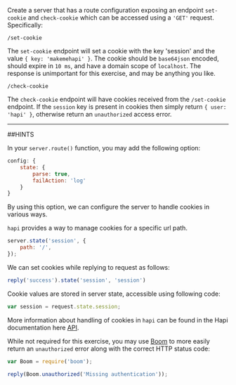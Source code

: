 Create a server that has a route configuration exposing an endpoint ``set-
cookie`` and ``check-cookie`` which can be accessed using a `'GET'` request.
Specifically:

```
/set-cookie
```

The `set-cookie` endpoint will set a cookie with the key 'session' and the value
`{ key: 'makemehapi' }`. The cookie should be `base64json` encoded, should
expire in `10 ms`, and have a domain scope of `localhost`.  The response is
unimportant for this exercise, and may be anything you like.

```
/check-cookie
```

The `check-cookie` endpoint will have cookies received from the `/set-cookie`
endpoint. If the `session` key is present in cookies then simply return
`{ user: 'hapi' }`, otherwise return an `unauthorized` access error.

--------------------

##HINTS

In your `server.route()` function, you may add the following option:

```js
config: {
    state: {
        parse: true,
        failAction: 'log'
    }
}
```

By using this option, we can configure the server to handle cookies in various ways.

`hapi` provides a way to manage cookies for a specific url path.

```js
server.state('session', {
    path: '/',
});
```

We can set cookies while replying to request as follows:

```js
reply('success').state('session', 'session')
```

Cookie values are stored in server state, accessible using following code:

```js
var session = request.state.session;
```

More information about handling of cookies in `hapi` can be found in the Hapi
documentation here [API](http://hapijs.com/api).

While not required for this exercise, you may use [Boom](https://www.npmjs.com/package/boom)
to more easily return an `unauthorized` error along with the correct HTTP status
code:

```js
var Boom = require('boom');
```

```js
reply(Boom.unauthorized('Missing authentication'));
```
